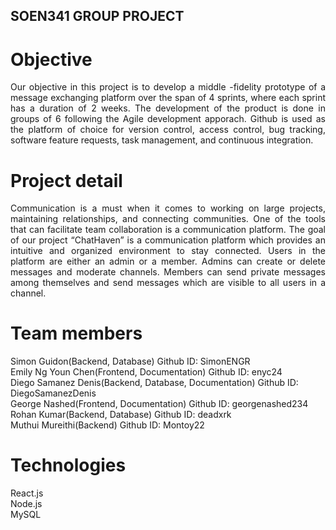 ## SOEN341 GROUP PROJECT

# Objective
<p align="justify">
Our objective in this project is to develop a middle -fidelity prototype of a message exchanging platform over the span of 4 sprints, where each sprint has a duration of 2 weeks. The development of the product is done in groups of 6 following the Agile development apporach. Github is used as the platform of choice for version control, access control, bug tracking, software feature requests, task management, and continuous integration.
</p>

# Project detail
<p align="justify">
Communication is a must when it comes to working on large projects, maintaining relationships, and connecting communities. One of the tools that can facilitate team collaboration is a communication platform. The goal of our project “ChatHaven” is a communication platform which provides an intuitive and organized environment to stay connected. Users in the platform are either an admin or a member. Admins can create or delete messages and moderate channels. Members can send private messages among themselves and send messages which are visible to all users in a channel. 
</p>

# Team members
Simon Guidon(Backend, Database) Github ID: SimonENGR  
Emily Ng Youn Chen(Frontend, Documentation) Github ID: enyc24  
Diego Samanez Denis(Backend, Database, Documentation) Github ID: DiegoSamanezDenis  
George Nashed(Frontend, Documentation) Github ID: georgenashed234  
Rohan Kumar(Backend, Database) Github ID: deadxrk  
Muthui Mureithi(Backend) Github ID: Montoy22  

# Technologies
React.js  
Node.js  
MySQL  
